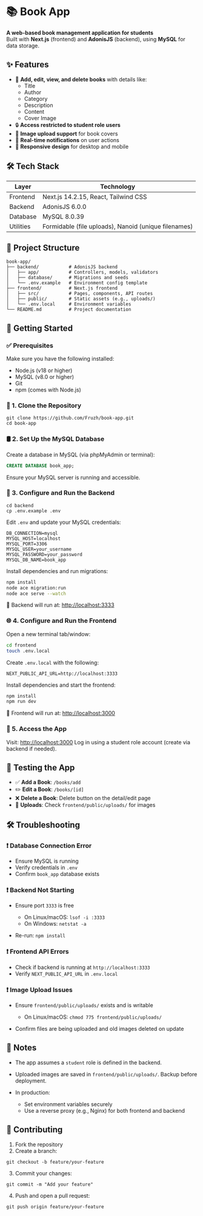 
# 📚 Book App

**A web-based book management application for students**  
Built with **Next.js** (frontend) and **AdonisJS** (backend), using **MySQL** for data storage.



## ✨ Features

- 📖 **Add, edit, view, and delete books** with details like:
  - Title
  - Author
  - Category
  - Description
  - Content
  - Cover Image
- 🔒 **Access restricted to student role users**
- 📸 **Image upload support** for book covers
- 🔔 **Real-time notifications** on user actions
- 📱 **Responsive design** for desktop and mobile



## 🛠️ Tech Stack

| Layer       | Technology                |
|-------------|----------------------------|
| Frontend    | Next.js 14.2.15, React, Tailwind CSS |
| Backend     | AdonisJS 6.0.0             |
| Database    | MySQL 8.0.39               |
| Utilities   | Formidable (file uploads), Nanoid (unique filenames) |



## 📂 Project Structure

```
book-app/
├── backend/           # AdonisJS backend
│   ├── app/           # Controllers, models, validators
│   ├── database/      # Migrations and seeds
│   └── .env.example   # Environment config template
├── frontend/          # Next.js frontend
│   ├── src/           # Pages, components, API routes
│   ├── public/        # Static assets (e.g., uploads/)
│   └── .env.local     # Environment variables
└── README.md          # Project documentation

```

## 🚀 Getting Started

### ✅ Prerequisites

Make sure you have the following installed:

- Node.js (v18 or higher)
- MySQL (v8.0 or higher)
- Git
- npm (comes with Node.js)



### 🧾 1. Clone the Repository

```
git clone https://github.com/Fruzh/book-app.git
cd book-app
```

### 🛢️ 2. Set Up the MySQL Database

Create a database in MySQL (via phpMyAdmin or terminal):

```sql
CREATE DATABASE book_app;
```

Ensure your MySQL server is running and accessible.

### 🔧 3. Configure and Run the Backend

```
cd backend
cp .env.example .env
```

Edit `.env` and update your MySQL credentials:

```env
DB_CONNECTION=mysql
MYSQL_HOST=localhost
MYSQL_PORT=3306
MYSQL_USER=your_username
MYSQL_PASSWORD=your_password
MYSQL_DB_NAME=book_app
```

Install dependencies and run migrations:

```bash
npm install
node ace migration:run
node ace serve --watch
```

🔗 Backend will run at: [http://localhost:3333](http://localhost:3333)


### 🌐 4. Configure and Run the Frontend

Open a new terminal tab/window:

```bash
cd frontend
touch .env.local
```

Create `.env.local` with the following:

```env
NEXT_PUBLIC_API_URL=http://localhost:3333
```

Install dependencies and start the frontend:

```bash
npm install
npm run dev
```

🔗 Frontend will run at: [http://localhost:3000](http://localhost:3000)

### 🎯 5. Access the App

Visit: [http://localhost:3000](http://localhost:3000)
Log in using a student role account (create via backend if needed).



## 🧪 Testing the App

* ✅ **Add a Book**: `/books/add`
* ✏️ **Edit a Book**: `/books/[id]`
* ❌ **Delete a Book**: Delete button on the detail/edit page
* 📁 **Uploads**: Check `frontend/public/uploads/` for images


## 🛠️ Troubleshooting

### ❗ Database Connection Error

* Ensure MySQL is running
* Verify credentials in `.env`
* Confirm `book_app` database exists

### ❗ Backend Not Starting

* Ensure port `3333` is free

  * On Linux/macOS: `lsof -i :3333`
  * On Windows: `netstat -a`
* Re-run: `npm install`

### ❗ Frontend API Errors

* Check if backend is running at `http://localhost:3333`
* Verify `NEXT_PUBLIC_API_URL` in `.env.local`

### ❗ Image Upload Issues

* Ensure `frontend/public/uploads/` exists and is writable

  * On Linux/macOS: `chmod 775 frontend/public/uploads/`
* Confirm files are being uploaded and old images deleted on update

## 📝 Notes

* The app assumes a `student` role is defined in the backend.
* Uploaded images are saved in `frontend/public/uploads/`. Backup before deployment.
* In production:

  * Set environment variables securely
  * Use a reverse proxy (e.g., Nginx) for both frontend and backend

## 🤝 Contributing

1. Fork the repository
2. Create a branch:

```
git checkout -b feature/your-feature
```

3. Commit your changes:

```
git commit -m "Add your feature"
```

4. Push and open a pull request:

```
git push origin feature/your-feature
```

